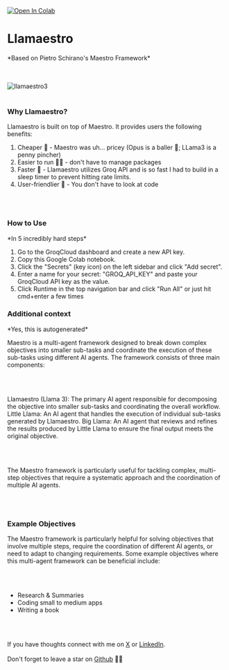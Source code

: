 <a href="https://colab.research.google.com/github/jeremiahoclark/llamaestro/blob/main/Llamaestro.ipynb" target="_parent"><img src="https://colab.research.google.com/assets/colab-badge.svg" alt="Open In Colab"/></a>
<H1>Llamaestro </H1>
*Based on Pietro Schirano's Maestro Framework*

<br></br>
![llamaestro3](https://github.com/jeremiahoclark/llamaestro/assets/35677370/a7c42935-93cf-4eed-bee3-f22286373e43)
<br></br>

<H3>Why Llamaestro? </H3>

Llamaestro is built on top of Maestro. It provides users the following benefits:

1. Cheaper 🤑 - Maestro was uh... pricey (Opus is a baller 💸; LLama3 is a penny pincher)
2. Easier to run 🏃‍♂️ - don't have to manage packages
3. Faster 🚀 - Llamaestro utilizes Groq API and is so fast I had to build in a sleep timer to prevent hitting rate limits.
4. User-friendlier 🙈 - You don't have to look at code

<br></br>

<H3>How to Use</H3>
*In 5 incredibly hard steps*

1. Go to the GroqCloud dashboard and create a new API key.
2. Copy this  Google Colab notebook.
3. Click the "Secrets" (key icon) on the left sidebar and click "Add secret".
4. Enter a name for your secret: "GROQ_API_KEY" and paste your GroqCloud API key as the value.
5. Click Runtime in the top navigation bar and click "Run All" or just hit cmd+enter a few times

<H3>Additional context</H3>
*Yes, this is autogenerated*

Maestro is a multi-agent framework designed to break down complex objectives into smaller sub-tasks and coordinate the execution of these sub-tasks using different AI agents. The framework consists of three main components:

<br></br>

Llamaestro (Llama 3): The primary AI agent responsible for decomposing the objective into smaller sub-tasks and coordinating the overall workflow.
Little Llama: An AI agent that handles the execution of individual sub-tasks generated by Llamaestro.
Big Llama: An AI agent that reviews and refines the results produced by Little Llama to ensure the final output meets the original objective.

<br></br>

The Maestro framework is particularly useful for tackling complex, multi-step objectives that require a systematic approach and the coordination of multiple AI agents.

<br></br>

<H3>Example Objectives</H3>
The Maestro framework is particularly helpful for solving objectives that involve multiple steps, require the coordination of different AI agents, or need to adapt to changing requirements. Some example objectives where this multi-agent framework can be beneficial include:

<br></br>
- Research & Summaries
- Coding small to medium apps
- Writing a book

<br></br>

If you have thoughts connect with me on [X](https://twitter.com/JeremiahOClark) or [LinkedIn](https://www.linkedin.com/in/jeremiahoclark/). <br></br>
Don't forget to leave a star on [Github](https://twitter.com/JeremiahOClark](https://github.com/jeremiahoclark/llamaestro)) 🌟😄 
